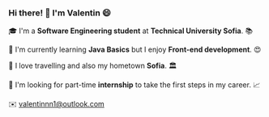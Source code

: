 ### Hi there! :wave: I'm Valentin :smile:

:mortar_board: I'm a **Software Engineering student** at **Technical University Sofia**. :books:

:dart: I'm currently learning **Java Basics** but I enjoy **Front-end development**. :heart_eyes:

:deciduous_tree: I love travelling and also my hometown **Sofia**. :classical_building:

:monocle_face: I'm looking for part-time **internship** to take the first steps in my career. :chart_with_upwards_trend:

:envelope: valentinnn1@outlook.com
